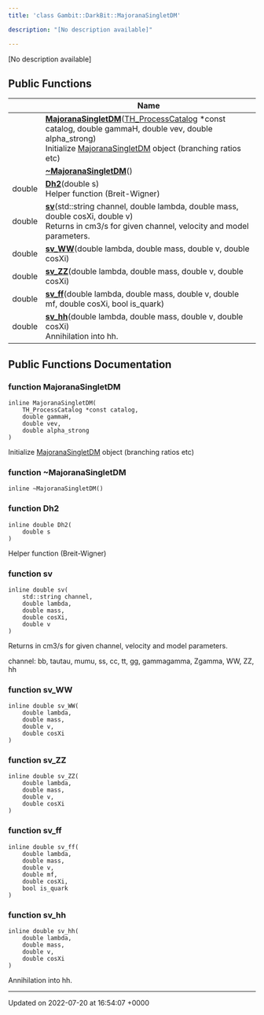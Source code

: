 ```yaml
---
title: 'class Gambit::DarkBit::MajoranaSingletDM'

description: "[No description available]"

---
```









[No description available]

## Public Functions

|                | Name           |
| -------------- | -------------- |
| | **[MajoranaSingletDM](/documentation/code/classes/classgambit_1_1darkbit_1_1majoranasingletdm/#function-majoranasingletdm)**([TH_ProcessCatalog](/documentation/code/classes/structgambit_1_1darkbit_1_1th__processcatalog/) *const catalog, double gammaH, double vev, double alpha_strong)<br>Initialize [MajoranaSingletDM](/documentation/code/classes/classgambit_1_1darkbit_1_1majoranasingletdm/) object (branching ratios etc)  |
| | **[~MajoranaSingletDM](/documentation/code/classes/classgambit_1_1darkbit_1_1majoranasingletdm/#function-~majoranasingletdm)**() |
| double | **[Dh2](/documentation/code/classes/classgambit_1_1darkbit_1_1majoranasingletdm/#function-dh2)**(double s)<br>Helper function (Breit-Wigner)  |
| double | **[sv](/documentation/code/classes/classgambit_1_1darkbit_1_1majoranasingletdm/#function-sv)**(std::string channel, double lambda, double mass, double cosXi, double v)<br>Returns <sigma v> in cm3/s for given channel, velocity and model parameters.  |
| double | **[sv_WW](/documentation/code/classes/classgambit_1_1darkbit_1_1majoranasingletdm/#function-sv-ww)**(double lambda, double mass, double v, double cosXi) |
| double | **[sv_ZZ](/documentation/code/classes/classgambit_1_1darkbit_1_1majoranasingletdm/#function-sv-zz)**(double lambda, double mass, double v, double cosXi) |
| double | **[sv_ff](/documentation/code/classes/classgambit_1_1darkbit_1_1majoranasingletdm/#function-sv-ff)**(double lambda, double mass, double v, double mf, double cosXi, bool is_quark) |
| double | **[sv_hh](/documentation/code/classes/classgambit_1_1darkbit_1_1majoranasingletdm/#function-sv-hh)**(double lambda, double mass, double v, double cosXi)<br>Annihilation into hh.  |

## Public Functions Documentation

### function MajoranaSingletDM

```
inline MajoranaSingletDM(
    TH_ProcessCatalog *const catalog,
    double gammaH,
    double vev,
    double alpha_strong
)
```

Initialize [MajoranaSingletDM](/documentation/code/classes/classgambit_1_1darkbit_1_1majoranasingletdm/) object (branching ratios etc) 

### function ~MajoranaSingletDM

```
inline ~MajoranaSingletDM()
```


### function Dh2

```
inline double Dh2(
    double s
)
```

Helper function (Breit-Wigner) 

### function sv

```
inline double sv(
    std::string channel,
    double lambda,
    double mass,
    double cosXi,
    double v
)
```

Returns <sigma v> in cm3/s for given channel, velocity and model parameters. 

channel: bb, tautau, mumu, ss, cc, tt, gg, gammagamma, Zgamma, WW, ZZ, hh 


### function sv_WW

```
inline double sv_WW(
    double lambda,
    double mass,
    double v,
    double cosXi
)
```


### function sv_ZZ

```
inline double sv_ZZ(
    double lambda,
    double mass,
    double v,
    double cosXi
)
```


### function sv_ff

```
inline double sv_ff(
    double lambda,
    double mass,
    double v,
    double mf,
    double cosXi,
    bool is_quark
)
```


### function sv_hh

```
inline double sv_hh(
    double lambda,
    double mass,
    double v,
    double cosXi
)
```

Annihilation into hh. 

-------------------------------

Updated on 2022-07-20 at 16:54:07 +0000
